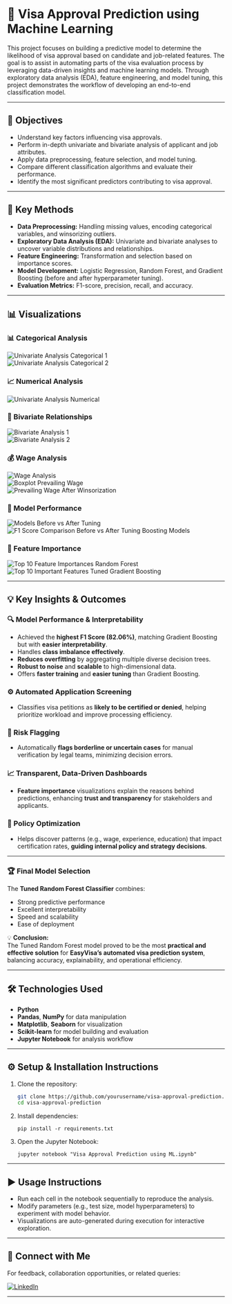 # 🧠 Visa Approval Prediction using Machine Learning

This project focuses on building a predictive model to determine the likelihood of visa approval based on candidate and job-related features. The goal is to assist in automating parts of the visa evaluation process by leveraging data-driven insights and machine learning models. Through exploratory data analysis (EDA), feature engineering, and model tuning, this project demonstrates the workflow of developing an end-to-end classification model.

---

## 🎯 Objectives
- Understand key factors influencing visa approvals.
- Perform in-depth univariate and bivariate analysis of applicant and job attributes.
- Apply data preprocessing, feature selection, and model tuning.
- Compare different classification algorithms and evaluate their performance.
- Identify the most significant predictors contributing to visa approval.

---

## 🧩 Key Methods
- **Data Preprocessing:** Handling missing values, encoding categorical variables, and winsorizing outliers.  
- **Exploratory Data Analysis (EDA):** Univariate and bivariate analyses to uncover variable distributions and relationships.  
- **Feature Engineering:** Transformation and selection based on importance scores.  
- **Model Development:** Logistic Regression, Random Forest, and Gradient Boosting (before and after hyperparameter tuning).  
- **Evaluation Metrics:** F1-score, precision, recall, and accuracy.

---

## 📊 Visualizations

### 📊 Categorical Analysis
![Univariate Analysis Categorical 1](images/Univariate%20Analysis%20Categorical%201.png)  
![Univariate Analysis Categorical 2](images/Univariate%20Analysis%20Categorical%202.png)  

### 📈 Numerical Analysis
![Univariate Analysis Numerical](images/Univariate%20Analysis%20Numerical.png)

### 🔄 Bivariate Relationships
![Bivariate Analysis 1](images/Bivariate%20Analysis%201.png)  
![Bivariate Analysis 2](images/Bivariate%20Analysis%202.png)  

### 💰 Wage Analysis
![Wage Analysis](images/Wage%20Analysis.png)  
![Boxplot Prevailing Wage](images/Boxplot%20-%20Prevailing%20Wage.png)  
![Prevailing Wage After Winsorization](images/Prevailing%20Wage%20After%20Winsorization.png)  

### 🤖 Model Performance
![Models Before vs After Tuning](images/Models%20-%20Before%20vs%20After%20Tuning.png) 
![F1 Score Comparison Before vs After Tuning Boosting Models](images/F1%20Score%20Comparison%20Before%20vs.%20After%20Tuning%20(Boosting%20Models).png)  

### 🌟 Feature Importance
![Top 10 Feature Importances Random Forest](images/Top%2010%20Feature%20Importances%20(Random%20Forest).png)  
![Top 10 Important Features Tuned Gradient Boosting](images/Top%2010%20Important%20Features%20-%20Tuned%20Gradient%20Boosting.png)  

---

## 💡 Key Insights & Outcomes

### 🔍 Model Performance & Interpretability
- Achieved the **highest F1 Score (82.06%)**, matching Gradient Boosting but with **easier interpretability**.  
- Handles **class imbalance effectively**.  
- **Reduces overfitting** by aggregating multiple diverse decision trees.  
- **Robust to noise** and **scalable** to high-dimensional data.  
- Offers **faster training** and **easier tuning** than Gradient Boosting.

### ⚙️ Automated Application Screening
- Classifies visa petitions as **likely to be certified or denied**, helping prioritize workload and improve processing efficiency.

### 🚨 Risk Flagging
- Automatically **flags borderline or uncertain cases** for manual verification by legal teams, minimizing decision errors.

### 📈 Transparent, Data-Driven Dashboards
- **Feature importance** visualizations explain the reasons behind predictions, enhancing **trust and transparency** for stakeholders and applicants.

### 🧭 Policy Optimization
- Helps discover patterns (e.g., wage, experience, education) that impact certification rates, **guiding internal policy and strategy decisions**.

---

### 🏆 Final Model Selection
The **Tuned Random Forest Classifier** combines:
- Strong predictive performance  
- Excellent interpretability  
- Speed and scalability  
- Ease of deployment  

💡 **Conclusion:**  
The Tuned Random Forest model proved to be the most **practical and effective solution** for **EasyVisa’s automated visa prediction system**, balancing accuracy, explainability, and operational efficiency.

---

## 🛠️ Technologies Used
- **Python**
- **Pandas**, **NumPy** for data manipulation  
- **Matplotlib**, **Seaborn** for visualization  
- **Scikit-learn** for model building and evaluation  
- **Jupyter Notebook** for analysis workflow

---

## ⚙️ Setup & Installation Instructions
1. Clone the repository:  
   ```bash
   git clone https://github.com/yourusername/visa-approval-prediction.git
   cd visa-approval-prediction
   
2. Install dependencies:
   ```
   pip install -r requirements.txt
   ```
3. Open the Jupyter Notebook:
   ```
   jupyter notebook "Visa Approval Prediction using ML.ipynb"
---

## ▶️ Usage Instructions

- Run each cell in the notebook sequentially to reproduce the analysis.
- Modify parameters (e.g., test size, model hyperparameters) to experiment with model behavior.
- Visualizations are auto-generated during execution for interactive exploration.
---

## 🔗 **Connect with Me**

For feedback, collaboration opportunities, or related queries:

[![LinkedIn](https://img.shields.io/badge/LinkedIn-Profile-blue?logo=linkedin)](https://www.linkedin.com/in/indu-r-3a3767170/)

---
